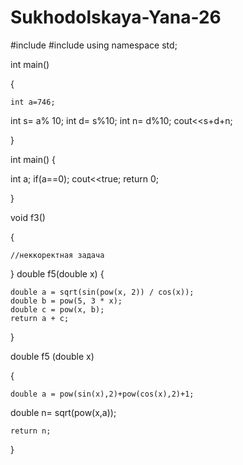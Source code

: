 
# Sukhodolskaya-Yana-26


#include <iostream>
#include <cmath>
using namespace std;

int main() 


{

	int a=746;
int	 s= a% 10;
int d= s%10;
int n= d%10;
	cout<<s+d+n;


}

int main() 
{ 

int a; 
if(a==0); 
cout<<true; 
return 0; 

}

void f3()

{

	//неккоректная задача
}
double f5(double x)
{

	double a = sqrt(sin(pow(x, 2)) / cos(x));
	double b = pow(5, 3 * x);
	double c = pow(x, b);
	return a + c;

}

double f5 (double x)

{

	double a = pow(sin(x),2)+pow(cos(x),2)+1;
	
  double n= sqrt(pow(x,a));
  
	return n;



}
